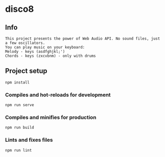 # disco8

## Info
```
This project presents the power of Web Audio API. No sound files, just a few oscillators. 
You can play music on your keyboard: 
Melody - keys (asdfghjkl;') 
Chords - keys (zxcvbnm) - only with drums 
```
## Project setup
```
npm install
```

### Compiles and hot-reloads for development
```
npm run serve
```

### Compiles and minifies for production
```
npm run build
```

### Lints and fixes files
```
npm run lint
```
